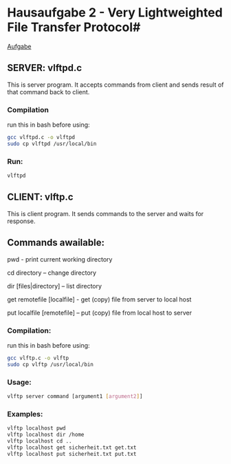 # Hausaufgabe 2 - Very Lightweighted File Transfer Protocol#

[Aufgabe](/aufgabe.txt)

 ## SERVER: vlftpd.c
 
This is server program. It accepts commands from client 
and sends result of that command back to client.

### Compilation

run this in bash before using:
```bash
gcc vlftpd.c -o vlftpd
sudo cp vlftpd /usr/local/bin
 ```
### Run:

```bash
vlftpd
 ```

## CLIENT:  vlftp.c

This is client program. It sends commands to the server and
waits for response.

## Commands awailable:

pwd - print current working directory

cd directory – change directory

dir [files|directory] – list directory

get remotefile [localfile] - get (copy) file from server to local host

put localfile [remotefile] – put (copy) file from local host to server

### Compilation:

run this in bash before using:
```bash
gcc vlftp.c -o vlftp
sudo cp vlftp /usr/local/bin
 ```
 ### Usage:
 
 ```bash
 vlftp server command [argument1 [argument2]]
 ```
### Examples:

  ```bash
vlftp localhost pwd
vlftp localhost dir /home
vlftp localhost cd ..
vlftp localhost get sicherheit.txt get.txt
vlftp localhost put sicherheit.txt put.txt
 ```
